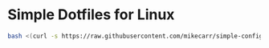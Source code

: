 # Simple Dotfiles for Linux


```bash
bash <(curl -s https://raw.githubusercontent.com/mikecarr/simple-config/refs/heads/master/main/setup.sh)
```
